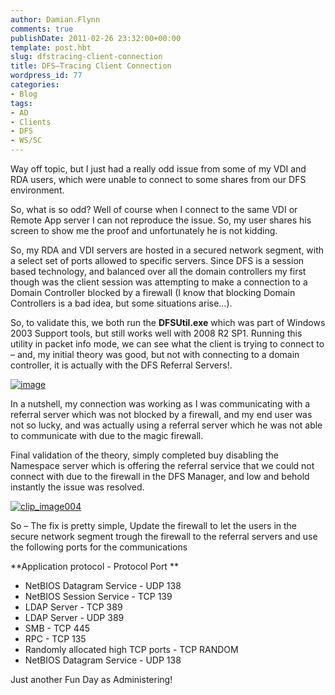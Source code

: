 ```yaml
---
author: Damian.Flynn
comments: true
publishDate: 2011-02-26 23:32:00+00:00
template: post.hbt
slug: dfstracing-client-connection
title: DFS–Tracing Client Connection
wordpress_id: 77
categories:
- Blog
tags:
- AD
- Clients
- DFS
- WS/SC
---
```


Way off topic, but I just had a really odd issue from some of my VDI and RDA users, which were unable to connect to some shares from our DFS environment.

So, what is so odd? Well of course when I connect to the same VDI or Remote App server I can not reproduce the issue. So, my user shares his screen to show me the proof and unfortunately he is not kidding.

So, my RDA and VDI servers are hosted in a secured network segment, with a select set of ports allowed to specific servers. Since DFS is a session based technology, and balanced over all the domain controllers my first though was the client session was attempting to make a connection to a Domain Controller blocked by a firewall (I know that blocking Domain Controllers is a bad idea, but some situations arise…).  

So, to validate this, we both run the **DFSUtil.exe** which was part of Windows 2003 Support tools, but still works well with 2008 R2 SP1. Running this utility in packet info mode, we can see what the client is trying to connect to – and, my initial theory was good, but not with connecting to a domain controller, it is actually with the DFS Referral Servers!.

[![image](http://blogstorage.damianflynn.com/wp-content/uploads/2011/02/image_thumb32.png)](http://blogstorage.damianflynn.com/wp-content/uploads/2011/02/image35.png)

In a nutshell, my connection was working as I was communicating with a referral server which was not blocked by a firewall, and my end user was not so lucky, and was actually using a referral server which he was not able to communicate with due to the magic firewall.

Final validation of the theory, simply completed buy disabling the Namespace server which is offering the referral service that we could not connect with due to the firewall in the DFS Manager, and low and behold instantly the issue was resolved.

[![clip_image004](http://blogstorage.damianflynn.com/wp-content/uploads/2011/02/clip_image004_thumb.jpg)](http://blogstorage.damianflynn.com/wp-content/uploads/2011/02/clip_image004.jpg)

So – The fix is pretty simple, Update the firewall to let the users in the secure network segment trough the firewall to the referral servers and use the following ports for the communications

**Application protocol - Protocol Port **

  * NetBIOS Datagram Service - UDP 138  
  * NetBIOS Session Service - TCP 139  
  * LDAP Server - TCP 389  
  * LDAP Server - UDP 389  
  * SMB - TCP 445  
  * RPC - TCP 135  
  * Randomly allocated high TCP ports - TCP RANDOM  
  * NetBIOS Datagram Service - UDP 138 

Just another Fun Day as Administering!
